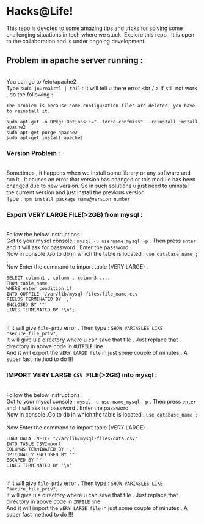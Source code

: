# Hacks@Life!
This repo is devoted to some amazing tips and tricks for solving some challenging situations in tech where we stuck. Explore this repo . It is open to the collaboration and is under ongoing development
## Problem in apache server running :
<br />You can go to /etc/apache2
<br /> Type `sudo journalctl | tail` : It will tell u there error
<br / > If still not work , do the following :
```
The problem is because some configuration files are deleted, you have to reinstall it.

sudo apt-get -o DPkg::Options::="--force-confmiss" --reinstall install apache2
sudo apt-get purge apache2
sudo apt-get install apache2
```
### Version Problem :
<br /> Sometimes , it happens when we install some library or any software and run it . It causes an error that version has changed or this module has been changed due to new version. So in such solutions u just need to uninstall the current version and just install the previous version
<br />Type : `npm install package_name@version_number`

### Export VERY LARGE FILE(>2GB) from mysql :
<br /> Follow the below instructions :
<br /> Got to your mysql console : `mysql -u username_mysql -p` . Then press `enter` and  it will ask for password . Enter the password.
<br /> Now in console .Go to db in which the table is located : `use database_name ;` . 
<br /> Now Enter the command to import table (VERY LARGE) .
```
SELECT column1 , column , column3.....
FROM table_name
WHERE enter_condition,if
INTO OUTFILE '/var/lib/mysql-files/file_name.csv'
FIELDS TERMINATED BY ','
ENCLOSED BY '"'
LINES TERMINATED BY '\n';
```
<br />If it will give `file-priv` error . Then type : `SHOW VARIABLES LIKE "secure_file_priv";`
<br /> It will give u a directory where u can save that file . Just replace that directory in above code in `OUTFILE` line
<br /> And it will export the `VERY LARGE file` in just some couple of minutes . A super fast method to do !!! 

### IMPORT VERY LARGE  `CSV `FILE(>2GB) into mysql :
<br /> Follow the below instructions :
<br /> Got to your mysql console : `mysql -u username_mysql -p` . Then press `enter` and  it will ask for password . Enter the password.
<br /> Now in console .Go to db in which the table is located : `use database_name ;` . 
<br /> Now Enter the command to import table (VERY LARGE) .
```
LOAD DATA INFILE "/var/lib/mysql-files/data.csv"
INTO TABLE CSVImport
COLUMNS TERMINATED BY ','
OPTIONALLY ENCLOSED BY '"'
ESCAPED BY '"'
LINES TERMINATED BY '\n'
```
<br />If it will give `file-priv` error . Then type : `SHOW VARIABLES LIKE "secure_file_priv";`
<br /> It will give u a directory where u can save that file . Just replace that directory in above code in `INFILE` line
<br /> And it will import the `VERY LARGE file` in just some couple of minutes . A super fast method to do !!! 
